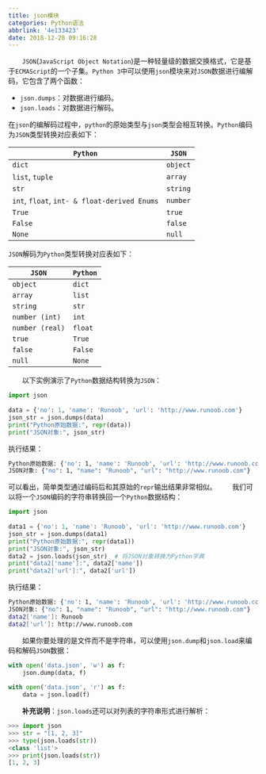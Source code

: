 ```yaml
---
title: json模块
categories: Python语法
abbrlink: '4e133423'
date: 2018-12-28 09:16:28
---
```

&emsp;&emsp;`JSON`(`JavaScript Object Notation`)是一种轻量级的数据交换格式，它是基于`ECMAScript`的一个子集。`Python 3`中可以使用`json`模块来对`JSON`数据进行编解码，它包含了两个函数：

- `json.dumps`：对数据进行编码。
- `json.loads`：对数据进行解码。

在`json`的编解码过程中，`python`的原始类型与`json`类型会相互转换。`Python`编码为`JSON`类型转换对应表如下：

`Python`                                     | `JSON`
---------------------------------------------|--------
`dict`                                       | `object`
`list`, `tuple`                              | `array`
`str`                                        | `string`
`int`, `float`, `int- & float-derived Enums` | `number`
`True`                                       | `true`
`False`                                      | `false`
`None`                                       | `null`

`JSON`解码为`Python`类型转换对应表如下：

`JSON`          | `Python`
----------------|---------
`object`        | `dict`
`array`         | `list`
`string`        | `str`
`number (int)`  | `int`
`number (real)` | `float`
`true`          | `True`
`false`         | `False`
`null`          | `None`

&emsp;&emsp;以下实例演示了`Python`数据结构转换为`JSON`：

``` python
import json
​
data = {'no': 1, 'name': 'Runoob', 'url': 'http://www.runoob.com'}
json_str = json.dumps(data)
print("Python原始数据:", repr(data))
print("JSON对象:", json_str)
```

执行结果：

``` bash
Python原始数据: {'no': 1, 'name': 'Runoob', 'url': 'http://www.runoob.com'}
JSON对象: {"no": 1, "name": "Runoob", "url": "http://www.runoob.com"}
```

可以看出，简单类型通过编码后和其原始的`repr`输出结果非常相似。
&emsp;&emsp;我们可以将一个`JSON`编码的字符串转换回一个`Python`数据结构：

``` python
import json
​
data1 = {'no': 1, 'name': 'Runoob', 'url': 'http://www.runoob.com'}
json_str = json.dumps(data1)
print("Python原始数据:", repr(data1))
print("JSON对象:", json_str)
data2 = json.loads(json_str)  # 将JSON对象转换为Python字典
print("data2['name']:", data2['name'])
print("data2['url']:", data2['url'])
```

执行结果：

``` bash
Python原始数据: {'no': 1, 'name': 'Runoob', 'url': 'http://www.runoob.com'}
JSON对象: {"no": 1, "name": "Runoob", "url": "http://www.runoob.com"}
data2['name']: Runoob
data2['url']: http://www.runoob.com
```

&emsp;&emsp;如果你要处理的是文件而不是字符串，可以使用`json.dump`和`json.load`来编码和解码`JSON`数据：

``` python
with open('data.json', 'w') as f:
    json.dump(data, f)
​
with open('data.json', 'r') as f:
    data = json.load(f)
```

&emsp;&emsp;**补充说明**：`json.loads`还可以对列表的字符串形式进行解析：

``` python
>>> import json
>>> str = "[1, 2, 3]"
>>> type(json.loads(str))
<class 'list'>
>>> print(json.loads(str))
[1, 2, 3]
```